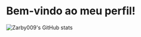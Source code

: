 # Bem-vindo ao meu perfil!

![Zarby009's GitHub stats](https://github-readme-stats.vercel.app/api?username=Zarby009&show_icons=true&theme=slateorange)
